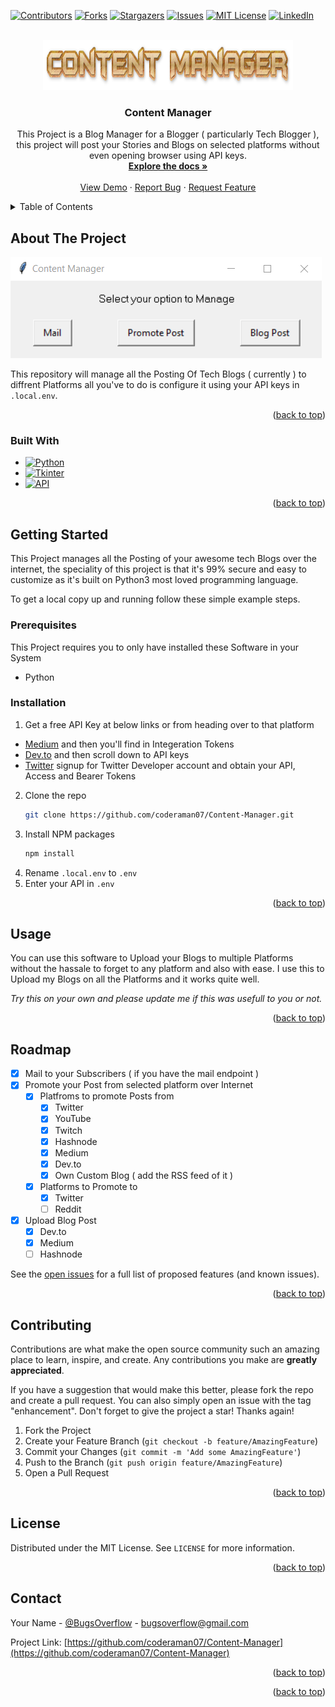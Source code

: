 <a name="readme-top"></a>
[![Contributors][contributors-shield]][contributors-url]
[![Forks][forks-shield]][forks-url]
[![Stargazers][stars-shield]][stars-url]
[![Issues][issues-shield]][issues-url]
[![MIT License][license-shield]][license-url]
[![LinkedIn][linkedin-shield]][linkedin-url]



<!-- PROJECT LOGO -->
<br />
<div align="center">
  <a href="https://github.com/coderaman07/Content-Manager">
    <img src="assets/logo.png" alt="Logo" width="400" height="80">
  </a>

<h3 align="center">Content Manager</h3>

  <p align="center">
    This Project is a Blog Manager for a Blogger ( particularly Tech Blogger ), this project will post your Stories and Blogs on selected platforms without even opening browser using API keys.
    <br />
    <a href="https://github.com/coderaman07/Content-Manager"><strong>Explore the docs »</strong></a>
    <br />
    <br />
    <a href="https://github.com/coderaman07/Content-Manager">View Demo</a>
    ·
    <a href="https://github.com/coderaman07/Content-Manager/issues">Report Bug</a>
    ·
    <a href="https://github.com/coderaman07/Content-Manager/issues">Request Feature</a>
  </p>
</div>



<!-- TABLE OF CONTENTS -->
<details>
  <summary>Table of Contents</summary>
  <ol>
    <li>
      <a href="#about-the-project">About The Project</a>
      <ul>
        <li><a href="#built-with">Built With</a></li>
      </ul>
    </li>
    <li>
      <a href="#getting-started">Getting Started</a>
      <ul>
        <li><a href="#prerequisites">Prerequisites</a></li>
        <li><a href="#installation">Installation</a></li>
      </ul>
    </li>
    <li><a href="#usage">Usage</a></li>
    <li><a href="#roadmap">Roadmap</a></li>
    <li><a href="#contributing">Contributing</a></li>
    <li><a href="#license">License</a></li>
    <li><a href="#contact">Contact</a></li>
  </ol>
</details>



<!-- ABOUT THE PROJECT -->
## About The Project

[![Product Name Screen Shot][product-screenshot]](https://amanojha.ml)

This repository will manage all the Posting Of Tech Blogs ( currently ) to diffrent Platforms all you've to do is configure it using your API keys in `.local.env`.

<p align="right">(<a href="#readme-top">back to top</a>)</p>



### Built With

* [![Python][Python]][Python-url]
* [![Tkinter][Tkinter]][Tkinter-url]
* [![API][API]][API-url]

<p align="right">(<a href="#readme-top">back to top</a>)</p>



<!-- GETTING STARTED -->
## Getting Started

This Project manages all the Posting of your awesome tech Blogs over the internet, the speciality of this project is that it's 99% secure and easy to customize as it's built on Python3 most loved programming language.

To get a local copy up and running follow these simple example steps.

### Prerequisites

This Project requires you to only have installed these Software in your System
* Python

### Installation

1. Get a free API Key at below links or from heading over to that platform
  - [Medium](https://medium.com/me/settings) and then you'll find in Integeration Tokens
  - [Dev.to](https://dev.to/settings/extensions) and then scroll down to API keys
  - [Twitter](https://developer.twitter.com/en) signup for Twitter Developer account and obtain your API, Access and Bearer Tokens
2. Clone the repo
   ```sh
   git clone https://github.com/coderaman07/Content-Manager.git
   ```
3. Install NPM packages
   ```sh
   npm install
   ```
4. Rename `.local.env` to `.env`
5. Enter your API in `.env`

<p align="right">(<a href="#readme-top">back to top</a>)</p>



<!-- USAGE EXAMPLES -->
## Usage

You can use this software to Upload your Blogs to multiple Platforms without the hassale to forget to any platform and also with ease. I use this to Upload my Blogs on all the Platforms and it works quite well.

_Try this on your own and please update me if this was usefull to you or not._

<p align="right">(<a href="#readme-top">back to top</a>)</p>



<!-- ROADMAP -->
## Roadmap

- [x] Mail to your Subscribers ( if you have the mail endpoint )
- [x] Promote your Post from selected platform over Internet
  - [x] Platfroms to promote Posts from
    - [x] Twitter
    - [x] YouTube
    - [x] Twitch
    - [x] Hashnode
    - [x] Medium
    - [x] Dev.to
    - [x] Own Custom Blog ( add the RSS feed of it )
  - [x] Platforms to Promote to
    - [x] Twitter
    - [ ] Reddit
- [x] Upload Blog Post
  - [x] Dev.to
  - [x] Medium
  - [ ] Hashnode

See the [open issues](https://github.com/coderaman07/Content-Manager/issues) for a full list of proposed features (and known issues).

<p align="right">(<a href="#readme-top">back to top</a>)</p>



<!-- CONTRIBUTING -->
## Contributing

Contributions are what make the open source community such an amazing place to learn, inspire, and create. Any contributions you make are **greatly appreciated**.

If you have a suggestion that would make this better, please fork the repo and create a pull request. You can also simply open an issue with the tag "enhancement".
Don't forget to give the project a star! Thanks again!

1. Fork the Project
2. Create your Feature Branch (`git checkout -b feature/AmazingFeature`)
3. Commit your Changes (`git commit -m 'Add some AmazingFeature'`)
4. Push to the Branch (`git push origin feature/AmazingFeature`)
5. Open a Pull Request

<p align="right">(<a href="#readme-top">back to top</a>)</p>



<!-- LICENSE -->
## License

Distributed under the MIT License. See `LICENSE` for more information.

<p align="right">(<a href="#readme-top">back to top</a>)</p>



<!-- CONTACT -->
## Contact

Your Name - [@BugsOverflow](https://twitter.com/BugsOverflow) - bugsoverflow@gmail.com

Project Link: [https://github.com/coderaman07/Content-Manager](https://github.com/coderaman07/Content-Manager)

<p align="right">(<a href="#readme-top">back to top</a>)</p>

<p align="right">(<a href="#readme-top">back to top</a>)</p>



<!-- MARKDOWN LINKS & IMAGES -->
<!-- https://www.markdownguide.org/basic-syntax/#reference-style-links -->
[contributors-shield]: https://img.shields.io/github/contributors/coderaman07/Content-Manager.svg?style=for-the-badge
[contributors-url]: https://github.com/coderaman07/Content-Manager/graphs/contributors
[forks-shield]: https://img.shields.io/github/forks/coderaman07/Content-Manager.svg?style=for-the-badge
[forks-url]: https://github.com/coderaman07/Content-Manager/network/members
[stars-shield]: https://img.shields.io/github/stars/coderaman07/Content-Manager.svg?style=for-the-badge
[stars-url]: https://github.com/coderaman07/Content-Manager/stargazers
[issues-shield]: https://img.shields.io/github/issues/coderaman07/Content-Manager.svg?style=for-the-badge
[issues-url]: https://github.com/coderaman07/Content-Manager/issues
[license-shield]: https://img.shields.io/github/license/coderaman07/Content-Manager.svg?style=for-the-badge
[license-url]: https://github.com/coderaman07/Content-Manager/blob/master/LICENSE
[linkedin-shield]: https://img.shields.io/badge/-LinkedIn-black.svg?style=for-the-badge&logo=linkedin&colorB=555
[linkedin-url]: https://linkedin.com/in/coderaman07

[product-screenshot]: assets/screen.png

[Tkinter]: https://img.shields.io/badge/tkinter-FF2D20?style=for-the-badge&logo=tkinter&logoColor=white
[Tkinter-url]: https://docs.python.org/3/library/tkinter.html
[API]: https://img.shields.io/badge/API-563D7C?style=for-the-badge&logo=api&logoColor=white
[API-url]: https://aws.amazon.com/what-is/api/
[Python]: https://img.shields.io/badge/python-0769AD?style=for-the-badge&logo=python&logoColor=white
[Python-url]: https://python.org
